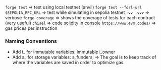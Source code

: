 `forge test` => test using local testnet (anvil)
`forge test --forl-url $SEPOLIA_RPC_URL` => test while simulating in sepolia testnet
`-vv -vvv` => verbose
`forge coverage` => shows the coverage of tests for each contract (very useful)
`chisel` => code solidity in console
`https://www.evm.codes/` => gas prices per instruction

### Naming Conventions

- Add i\_ for immutable variables: immutable i_owner
- Add s\_ for storage variables: s_funders;
  => The goal is to keep track of where the variables are saved in order to optimize gas
